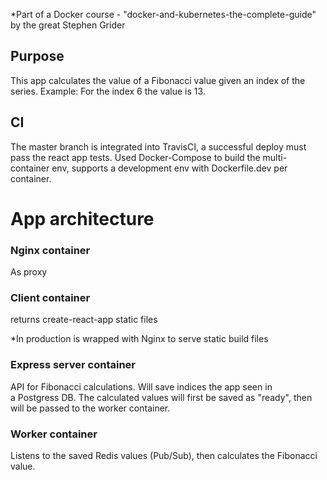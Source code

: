 *Part of a Docker course - "docker-and-kubernetes-the-complete-guide" by the great Stephen Grider

## Purpose
This app calculates the value of a Fibonacci value given an index of the series.
Example: For the index 6 the value is 13.

## CI 
The master branch is integrated into TravisCI, a successful deploy must pass the react app tests. 
Used Docker-Compose to build the multi-container env, supports a development env with Dockerfile.dev per container. 

# App architecture

### Nginx container
As proxy 

### Client container
returns create-react-app static files 

*In production is wrapped with Nginx to serve static build files 

### Express server container
API for Fibonacci calculations.
Will save indices the app seen in a Postgress DB. 
The calculated values will first be saved as "ready", then will be passed to the worker container. 

### Worker container
Listens to the saved Redis values (Pub/Sub), then calculates the Fibonacci value. 
